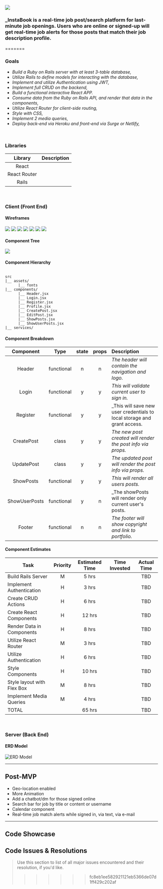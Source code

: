 <img src="https://i.imgur.com/jAywBrl.jpg" />



### _InstaBook is a real-time job post/search platform for last-minute job openings.  Users who are online or signed-up will get real-time job alerts for those posts that match their job description profile.  


=======
### Goals

- _Build a Ruby on Rails server with at least 3-table database,_
- _Utilize Rails to define models for interacting with the database,_
- _Implement and utilize Authentication using JWT,_
- _Implement full CRUD on the backend,_
- _Build a functional interactive React APP._
- _Consume data from the Ruby on Rails API, and render that data in the components,_
- _Utilize React Router for client-side routing,_
- _Style with CSS,_
- _Implement 2 media queries,_
- _Deploy back-end via Heroku and front-end via Surge or Netlify,_

<br>

### Libraries

|     Library      | Description                                |
| :--------------: | :----------------------------------------- |
|      React       |                                            |
|   React Router   |                                            |
|      Rails       |                                            |


<br>

### Client (Front End)

#### Wireframes

<img src="https://i.imgur.com/jAywBrl.jpg" />

<img src=https://i.imgur.com/VvaIz9L.png />

<img src="https://i.imgur.com/AFGHQaC.jpg" />

<img src="https://i.imgur.com/rFLihDw.png" />

<img src="https://i.imgur.com/BgAjxsL.png" />

<img src="https://i.imgur.com/L9sRHtI.png" />

<img src="https://i.imgur.com/gplokjc.png" />

#### Component Tree

<img src="https://i.imgur.com/OVEpjg3.png" />

#### Component Hierarchy

``` structure

src
|__ assets/
      |__ fonts
|__ components/
      |__ Header.jsx
      |__ Login.jsx
      |__ Register.jsx
      |__ Profile.jsx
      |__ CreatePost.jsx
      |__ EditPost.jsx
      |__ ShowPosts.jsx
      |__ ShowUserPosts.jsx
|__ services/

```

#### Component Breakdown


|  Component   |    Type    | state | props | Description                                                      |
| :----------: | :--------: | :---: | :---: | :--------------------------------------------------------------- |
|    Header    | functional |   n   |   n   | _The header will contain the navigation and logo._               |
|  Login           | functional |   y   |   y   | _This will validate current user to sign in._                                                                |
|  Register        | functional |   y   |   y   | _This will save new user credentials to local storage and grant access.                              |
|  CreatePost      |    class   |   y   |   y   | _The new post created will render the post info via props._      |
|  UpdatePost      |    class   |   y   |   y   | _The updated post will render the post info via props._         |
|  ShowPosts       | functional |   y   |   y   | _This will render all users posts._                         |
|  ShowUserPosts   |  functional |   y   |   n   | _The showPosts will render only current user's posts.              |
|    Footer        | functional |   n   |   n   | _The footer will show copyright and link to portfolio._ |

#### Component Estimates

| Task                      | Priority | Estimated Time | Time Invested | Actual Time |
| ----------------------    | :------: | :------------: | :-----------: | :---------: |
| Build Rails Server        |    M     |     5 hrs      |               |     TBD     |
| Implement Authentication  |    H     |     3 hrs      |               |     TBD     |
| Create CRUD Actions       |    H     |     6 hrs      |               |     TBD     |
| Create React Components   |    H     |     12 hrs     |               |     TBD     |
| Render Data in Components |    H     |     8 hrs      |               |     TBD     |
| Utilize React Router      |    M     |     3 hrs      |               |     TBD     |
| Utilize Authentication    |    H     |     6 hrs      |               |     TBD     |
| Style Components          |    H     |     10 hrs      |               |     TBD     |
| Style layout with Flex Box|    M     |     8 hrs      |               |     TBD     |
| Implement Media Queries   |    M     |     4 hrs      |               |     TBD     |
| TOTAL                     |          |     65 hrs     |               |     TBD     |


<br>

### Server (Back End)

#### ERD Model

<img src="https://i.imgur.com/P3kl73r.png" alt= "ERD Model"/>

<br>

***

## Post-MVP

- Geo-location enabled
- More Animation
- Add a chatbot/dm for those signed online
- Search bar for job by title or content or username
- Calendar component
- Real-time job match alerts while signed in, via text, via e-mail

***

## Code Showcase



## Code Issues & Resolutions

> Use this section to list of all major issues encountered and their resolution, if you'd like.
>>>>>>> fc8eb1ee582921121eb5366de07d1ff429c202af
